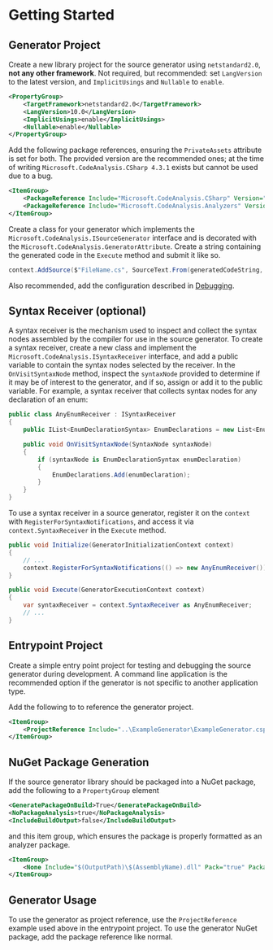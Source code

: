# Getting Started

## Generator Project

Create a new library project for the source generator using `netstandard2.0`, **not any other framework**. Not required, but recommended: set `LangVersion` to the latest version, and `ImplicitUsings` and `Nullable` to `enable`.

```xml
<PropertyGroup>
    <TargetFramework>netstandard2.0</TargetFramework>
    <LangVersion>10.0</LangVersion>
    <ImplicitUsings>enable</ImplicitUsings>
    <Nullable>enable</Nullable>
</PropertyGroup>
```

Add the following package references, ensuring the `PrivateAssets` attribute is set for both. The provided version are the recommended ones; at the time of writing `Microsoft.CodeAnalysis.CSharp 4.3.1` exists but cannot be used due to a bug.

```xml
<ItemGroup>
    <PackageReference Include="Microsoft.CodeAnalysis.CSharp" Version="4.2.0" PrivateAssets="all" />
    <PackageReference Include="Microsoft.CodeAnalysis.Analyzers" Version="3.3.3" PrivateAssets="all" />
</ItemGroup>
```

Create a class for your generator which implements the `Microsoft.CodeAnalysis.ISourceGenerator` interface and is decorated with the `Microsoft.CodeAnalysis.GeneratorAttribute`. Create a string containing the generated code in the `Execute` method and submit it like so.

```c#
context.AddSource($"FileName.cs", SourceText.From(generatedCodeString, Encoding.UTF8));
```

Also recommended, add the configuration described in [Debugging](./debugging.md).

## Syntax Receiver (optional)

A syntax receiver is the mechanism used to inspect and collect the syntax nodes assembled by the compiler for use in the source generator. To create a syntax receiver, create a new class and implement the `Microsoft.CodeAnalysis.ISyntaxReceiver` interface, and add a public variable to contain the syntax nodes selected by the receiver. In the `OnVisitSyntaxNode` method, inspect the `syntaxNode` provided to determine if it may be of interest to the generator, and if so, assign or add it to the public variable. For example, a syntax receiver that collects syntax nodes for any declaration of an enum:

```c#
public class AnyEnumReceiver : ISyntaxReceiver
{
    public IList<EnumDeclarationSyntax> EnumDeclarations = new List<EnumDeclarationSyntax>();

    public void OnVisitSyntaxNode(SyntaxNode syntaxNode)
    {
        if (syntaxNode is EnumDeclarationSyntax enumDeclaration)
        {
            EnumDeclarations.Add(enumDeclaration);
        }
    }
}
```

To use a syntax receiver in a source generator, register it on the `context` with `RegisterForSyntaxNotifications`, and access it via `context.SyntaxReceiver` in the `Execute` method.

```c#
public void Initialize(GeneratorInitializationContext context)
{
    // ...
    context.RegisterForSyntaxNotifications(() => new AnyEnumReceiver());
}

public void Execute(GeneratorExecutionContext context)
{
    var syntaxReceiver = context.SyntaxReceiver as AnyEnumReceiver;
    // ...
}
```

## Entrypoint Project

Create a simple entry point project for testing and debugging the source generator during development. A command line application is the recommended option if the generator is not specific to another application type.

Add the following to to reference the generator project.

```xml
<ItemGroup>
    <ProjectReference Include="..\ExampleGenerator\ExampleGenerator.csproj" OutputItemType="Analyzer" ReferenceOutputAssembly="false" />
</ItemGroup>
```

## NuGet Package Generation

If the source generator library should be packaged into a NuGet package, add the following to a `PropertyGroup` element

```xml
<GeneratePackageOnBuild>True</GeneratePackageOnBuild>
<NoPackageAnalysis>true</NoPackageAnalysis>
<IncludeBuildOutput>false</IncludeBuildOutput>
```

and this item group, which ensures the package is properly formatted as an analyzer package.

```xml
<ItemGroup>
    <None Include="$(OutputPath)\$(AssemblyName).dll" Pack="true" PackagePath="analyzers/dotnet/cs" Visible="false" />
</ItemGroup>
```

## Generator Usage

To use the generator as project reference, use the `ProjectReference` example used above in the entrypoint project. To use the generator NuGet package, add the package reference like normal.
